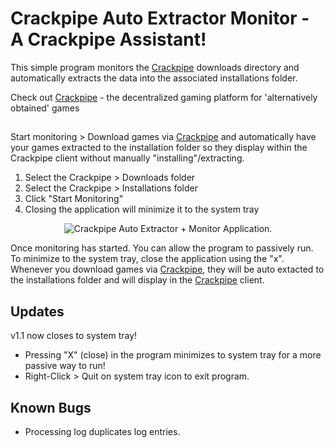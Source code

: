 # Crackpipe Auto Extractor Monitor - A Crackpipe Assistant!
This simple program monitors the [Crackpipe](https://crackpipe.de/) downloads directory and automatically extracts the data into the associated installations folder.

Check out [Crackpipe](https://crackpipe.de/) - the decentralized gaming platform for 'alternatively obtained' games

##
Start monitoring > Download games via [Crackpipe](https://crackpipe.de/) and automatically have your games extracted to the installation folder so they display within the Crackpipe client without manually "installing"/extracting.


1. Select the Crackpipe > Downloads folder
2. Select the Crackpipe > Installations folder
3. Click "Start Monitoring"
4. Closing the application will minimize it to the system tray

<p align="center"><picture>
  <source media="(prefers-color-scheme: dark)" srcset="https://i.imgur.com/QzER3AD.png">
  <source media="(prefers-color-scheme: light)" srcset="https://i.imgur.com/QzER3AD.png">
  <img alt="Crackpipe Auto Extractor + Monitor Application." src="https://i.imgur.com/QzER3AD.png">
</picture></p>

</center>

Once monitoring has started. You can allow the program to passively run. To minimize to the system tray, close the application using the "x". Whenever you download games via [Crackpipe](https://crackpipe.de/), they will be auto extacted to the installations folder and will display in the [Crackpipe](https://crackpipe.de/) client.

##
## Updates
v1.1 now closes to system tray!
* Pressing "X" (close) in the program minimizes to system tray for a more passive way to run!
* Right-Click > Quit on system tray icon to exit program.

##
## Known Bugs
* Processing log duplicates log entries.
